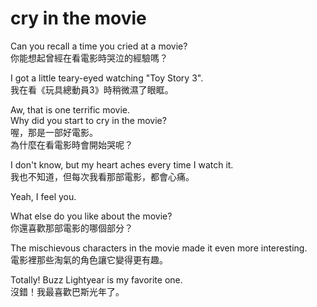 # cry in the movie

Can you recall a time you cried at a movie?  
你能想起曾經在看電影時哭泣的經驗嗎？

I got a little teary-eyed watching "Toy Story 3".  
我在看《玩具總動員3》時稍微濕了眼眶。

Aw, that is one terrific movie.  
Why did you start to cry in the movie?  
喔，那是一部好電影。  
為什麼在看電影時會開始哭呢？

I don't know, but my heart aches every time I watch it.  
我也不知道，但每次我看那部電影，都會心痛。

Yeah, I feel you.

What else do you like about the movie?  
你還喜歡那部電影的哪個部分？

The mischievous characters in the movie made it even more interesting.  
電影裡那些淘氣的角色讓它變得更有趣。

Totally! Buzz Lightyear is my favorite one.  
沒錯！我最喜歡巴斯光年了。  


